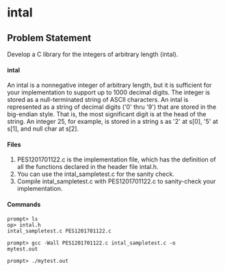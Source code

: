 # intal

<h2>Problem Statement</h2>

Develop a C library for the integers of arbitrary length (intal).

<h4>intal</h4>
An intal is a nonnegative integer of arbitrary length, but it is sufficient for your implementation to support up to 1000 decimal digits. The integer is stored as a null-terminated string of ASCII characters. An intal is represented as a string of decimal digits ('0' thru '9') that are stored in the big-endian style. That is, the most significant digit is at the head of the string. An integer 25, for example, is stored in a string s as '2' at s[0], '5' at s[1], and null char at s[2].

<h4>Files</h4>
<ol>
<li>PES1201701122.c is the implementation file, which has the definition of all the functions declared in the header file intal.h.</li> 
<li>You can use the intal_sampletest.c for the sanity check. </li>
<li>Compile intal_sampletest.c with PES1201701122.c to sanity-check your implementation.</li>
</ol>

<h4>Commands</h4>

<code>prompt> ls </code><br>
<code>op> intal.h		intal_sampletest.c 	PES1201701122.c </code>

<code>prompt> gcc -Wall PES1201701122.c intal_sampletest.c -o mytest.out</code>

<code>prompt> ./mytest.out</code>
